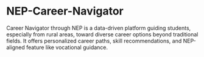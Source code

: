 # NEP-Career-Navigator
Career Navigator through NEP is a data-driven platform guiding students, especially from rural areas, toward diverse career options beyond traditional fields. It offers personalized career paths, skill recommendations, and NEP-aligned feature like vocational guidance.

